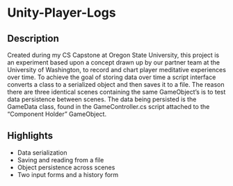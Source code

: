# Unity-Player-Logs
## Description
Created during my CS Capstone at Oregon State University, this project is an experiment based upon a concept drawn up by our partner team at the University of Washington, to record and chart player meditative experiences over time. To achieve the goal of storing data over time a script interface converts a class to a serialized object and then saves it to a file. The reason there are three identical scenes containing the same GameObject’s is to test data persistence between scenes. The data being persisted is the GameData class, found in the GameController.cs script attached to the “Component Holder” GameObject.

## Highlights
* Data serialization
* Saving and reading from a file
* Object persistence across scenes
* Two input forms and a history form
